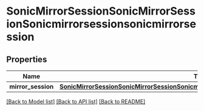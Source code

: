 # SonicMirrorSessionSonicMirrorSessionSonicmirrorsessionsonicmirrorsession

## Properties
Name | Type | Description | Notes
------------ | ------------- | ------------- | -------------
**mirror_session** | [**SonicMirrorSessionSonicMirrorSessionSonicmirrorsessionsonicmirrorsessionMIRRORSESSION**](SonicMirrorSessionSonicMirrorSessionSonicmirrorsessionsonicmirrorsessionMIRRORSESSION.md) |  | [optional] 

[[Back to Model list]](../README.md#documentation-for-models) [[Back to API list]](../README.md#documentation-for-api-endpoints) [[Back to README]](../README.md)



